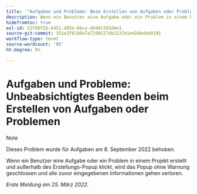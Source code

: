 ```yaml
---
title: '"Aufgaben und Probleme: Beim Erstellen von Aufgaben oder Problemen versehentlich beenden'
description: Wenn ein Benutzer eine Aufgabe oder ein Problem in einem Projekt erstellt und außerhalb des Erstellungs-Popup klickt, wird das Popup ohne Warnung geschlossen und alle eingegebenen Informationen gehen verloren.
hidefromtoc: true
exl-id: 52f86f2b-b451-495e-bbce-db94c593d4e1
source-git-commit: 331e2f6196a7a7299117db2137e1e424bdda9195
workflow-type: tm+mt
source-wordcount: '95'
ht-degree: 0%

---
```


# Aufgaben und Probleme: Unbeabsichtigtes Beenden beim Erstellen von Aufgaben oder Problemen

>[!NOTE]
>
> Dieses Problem wurde für Aufgaben am 8. September 2022 behoben.

Wenn ein Benutzer eine Aufgabe oder ein Problem in einem Projekt erstellt und außerhalb des Erstellungs-Popup klickt, wird das Popup ohne Warnung geschlossen und alle zuvor eingegebenen Informationen gehen verloren.

_Erste Meldung am 25. März 2022._
